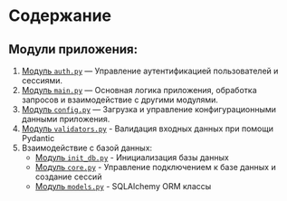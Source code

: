 # Содержание

## Модули приложения:

1. [Модуль `auth.py`](auth.md) — Управление аутентификацией пользователей и сессиями.
2. [Модуль `main.py`](main.md) — Основная логика приложения, обработка запросов и взаимодействие с другими модулями.
3. [Модуль `config.py`](config.md) — Загрузка и управление конфигурационными данными приложения.
4. [Модуль `validators.py`](validators.md) - Валидация входных данных при помощи Pydantic
5. Взаимодействие с базой данных:
    * [Модуль `init_db.py`](/db/init_db.md) - Инициализация базы данных
    * [Модуль `core.py`](/db/core.md) - Управление подключением к базе данных и создание сессий
    * [Модуль `models.py`](/db/models.md) - SQLAlchemy ORM классы 

